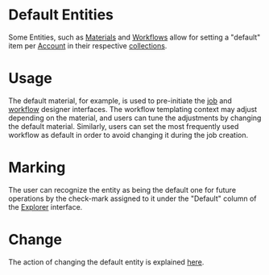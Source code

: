 # Default Entities

Some Entities, such as [Materials](/materials/overview.md) and [Workflows](/workflows/overview.md) allow for setting a "default" item per [Account](/accounts/overview.md) in their respective [collections](/accounts/collections.md). 

# Usage

The default material, for example, is used to pre-initiate the [job](/jobs-designer/overview.md) and [workflow](/workflow-designer/general-overview.md) designer interfaces. The workflow templating context may adjust depending on the material, and users can tune the adjustments by changing the default material. Similarly, users can set the most frequently used workflow as default in order to avoid changing it during the job creation.

# Marking

The user can recognize the entity as being the default one for future operations by the check-mark assigned to it under the "Default" column of the [Explorer](../ui/explorer.md) interface.

# Change

The action of changing the default entity is explained [here](actions/set-default.md).
